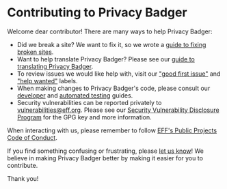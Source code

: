 # Contributing to Privacy Badger

Welcome dear contributor! There are many ways to help Privacy Badger:

* Did we break a site? We want to fix it,
  so we wrote a [guide to fixing broken sites](/doc/fixing-broken-sites.md).
* Want to help translate Privacy Badger? Please see our [guide to translating Privacy Badger](/doc/Translation.md).
* To review issues we would like help with, visit our
  ["good first issue"](https://github.com/EFForg/privacybadger/labels/good%20first%20issue)
  and
  ["help wanted"](https://github.com/EFForg/privacybadger/labels/help%20wanted)
  labels.
* When making changes to Privacy Badger's code, please consult our [developer](/doc/develop.md) and [automated testing](/doc/tests.md) guides.
* Security vulnerabilities can be reported privately to
  [vulnerabilities@eff.org](mailto:vulnerabilities@eff.org). Please see our
  [Security Vulnerability Disclosure Program](https://www.eff.org/security)
  for the GPG key and more information.

When interacting with us, please remember to follow [EFF's Public Projects Code of Conduct](https://www.eff.org/pages/eppcode).

If you find something confusing or frustrating, please [let us know](mailto:extension-devs@eff.org)! We believe in making Privacy Badger better by making it easier for you to contribute.

Thank you!
